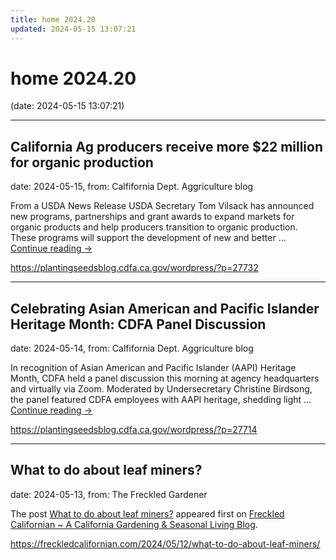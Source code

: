 ```yaml
---
title: home 2024.20
updated: 2024-05-15 13:07:21
---
```


# home 2024.20

(date: 2024-05-15 13:07:21)

---

## California Ag producers receive more $22 million for organic production

date: 2024-05-15, from: Calfifornia Dept. Aggriculture blog

From a USDA News Release USDA Secretary Tom Vilsack has announced new programs, partnerships and grant awards to expand markets for organic products and help producers transition to organic production. These programs will support the development of new and better &#8230; <a href="https://plantingseedsblog.cdfa.ca.gov/wordpress/?p=27732">Continue reading <span class="meta-nav">&#8594;</span></a> 

<https://plantingseedsblog.cdfa.ca.gov/wordpress/?p=27732>

---

## Celebrating Asian American and Pacific Islander  Heritage Month: CDFA Panel Discussion

date: 2024-05-14, from: Calfifornia Dept. Aggriculture blog

In recognition of Asian American and Pacific Islander (AAPI) Heritage Month, CDFA held a panel discussion this morning at agency headquarters and virtually via Zoom. Moderated by Undersecretary Christine Birdsong, the panel featured CDFA employees with AAPI heritage, shedding light &#8230; <a href="https://plantingseedsblog.cdfa.ca.gov/wordpress/?p=27714">Continue reading <span class="meta-nav">&#8594;</span></a> 

<https://plantingseedsblog.cdfa.ca.gov/wordpress/?p=27714>

---

## What to do about leaf miners?

date: 2024-05-13, from: The Freckled Gardener

<p>The post <a href="https://freckledcalifornian.com/2024/05/12/what-to-do-about-leaf-miners/">What to do about leaf miners?</a> appeared first on <a href="https://freckledcalifornian.com">Freckled Californian ~ A California Gardening &amp; Seasonal Living Blog</a>.</p>
 

<https://freckledcalifornian.com/2024/05/12/what-to-do-about-leaf-miners/>

